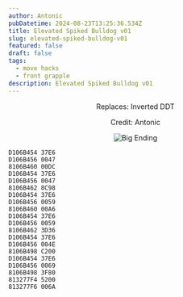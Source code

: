```yaml
---
author: Antonic
pubDatetime: 2024-08-23T13:25:36.534Z
title: Elevated Spiked Bulldog v01
slug: elevated-spiked-bulldog-v01
featured: false
draft: false
tags:
  - move hacks
  - front grapple
description: Elevated Spiked Bulldog v01
---
```

<center>
Replaces: Inverted DDT <p>
Credit: Antonic

![Big Ending](/assets/elevated-spike-bulldog.gif)
</center>

```text
D106B454 37E6
D106B456 0047
8106B460 00DC
D106B454 37E6
D106B456 0047
8106B462 8C98
D106B454 37E6
D106B456 0059
8106B460 00A6
D106B454 37E6
D106B456 0059
8106B462 3D36
D106B454 37E6
D106B456 004E
8106B498 C200
D106B454 37E6
D106B456 0069
8106B498 3F80
813277F4 5200
813277F6 006A
```
